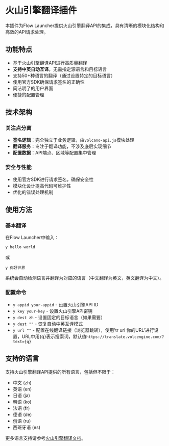 # 火山引擎翻译插件

本插件为Flow Launcher提供火山引擎翻译API的集成，具有清晰的模块化结构和高效的API请求处理。

## 功能特点

- 基于火山引擎翻译API进行高质量翻译
- **支持中英自动互译**，无需指定源语言和目标语言
- 支持50+种语言的翻译（通过设置特定的目标语言）
- 使用官方SDK确保请求签名的正确性
- 简洁明了的用户界面
- 便捷的配置管理

## 技术架构

### 关注点分离

- **签名逻辑**：完全独立于业务逻辑，由`volcano-api.js`模块处理
- **翻译服务**：专注于翻译功能，不涉及底层实现细节
- **配置数据**：API端点、区域等配置集中管理

### 安全与性能

- 使用官方SDK进行请求签名，确保安全性
- 模块化设计提高代码可维护性
- 优化的错误处理机制

## 使用方法

### 基本翻译

在Flow Launcher中输入：
```
y hello world
```
或
```
y 你好世界
```

系统会自动检测语言并翻译为对应的语言（中文翻译为英文，英文翻译为中文）。

### 配置命令

- `y appid your-appid` - 设置火山引擎API ID
- `y key your-key` - 设置火山引擎API密钥
- `y dest zh` - 设置固定的目标语言（如果需要）
- `y dest ""` - 恢复自动中英互译模式
- `y url ""` - 配置在线翻译链接（浏览器跳转），使用'tr url 你的URL'进行设置，URL中用{q}表示搜索词，默认值`https://translate.volcengine.com/?text={q}`
## 支持的语言

支持火山引擎翻译API提供的所有语言，包括但不限于：

- 中文 (zh)
- 英语 (en)
- 日语 (ja)
- 韩语 (ko)
- 法语 (fr)
- 德语 (de)
- 俄语 (ru)
- 西班牙语 (es)

更多语言支持请参考[火山引擎翻译文档](https://www.volcengine.com/docs/4640/35107)。 